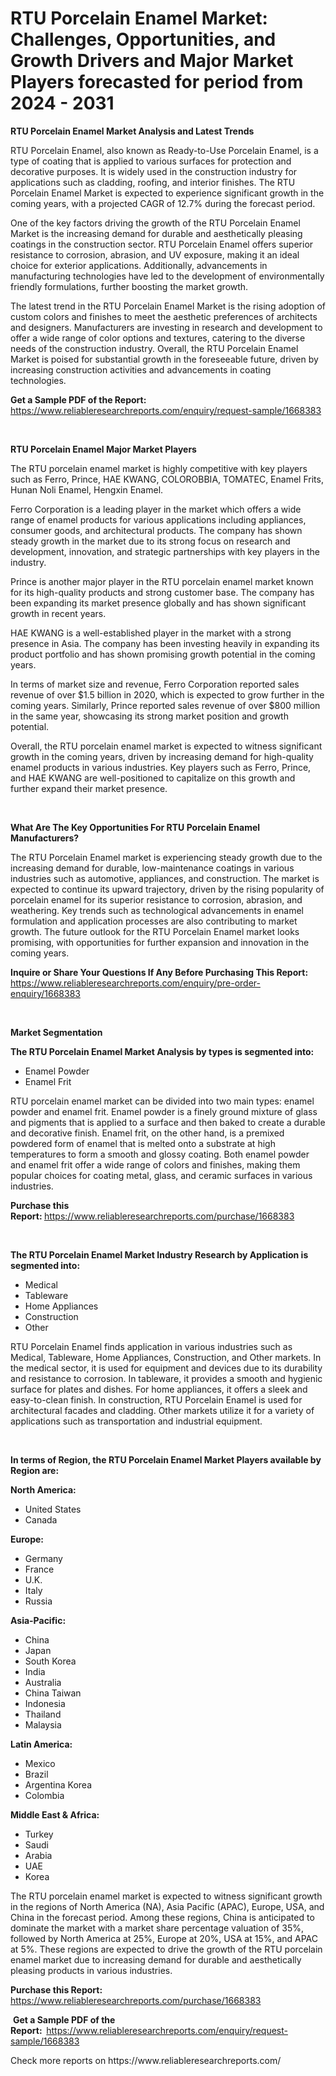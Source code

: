 <p><h1>RTU Porcelain Enamel Market: Challenges, Opportunities, and Growth Drivers and Major Market Players forecasted for period from 2024 - 2031</h1></p><p><strong>RTU Porcelain Enamel Market Analysis and Latest Trends</strong></p>
<p><p>RTU Porcelain Enamel, also known as Ready-to-Use Porcelain Enamel, is a type of coating that is applied to various surfaces for protection and decorative purposes. It is widely used in the construction industry for applications such as cladding, roofing, and interior finishes. The RTU Porcelain Enamel Market is expected to experience significant growth in the coming years, with a projected CAGR of 12.7% during the forecast period.</p><p>One of the key factors driving the growth of the RTU Porcelain Enamel Market is the increasing demand for durable and aesthetically pleasing coatings in the construction sector. RTU Porcelain Enamel offers superior resistance to corrosion, abrasion, and UV exposure, making it an ideal choice for exterior applications. Additionally, advancements in manufacturing technologies have led to the development of environmentally friendly formulations, further boosting the market growth.</p><p>The latest trend in the RTU Porcelain Enamel Market is the rising adoption of custom colors and finishes to meet the aesthetic preferences of architects and designers. Manufacturers are investing in research and development to offer a wide range of color options and textures, catering to the diverse needs of the construction industry. Overall, the RTU Porcelain Enamel Market is poised for substantial growth in the foreseeable future, driven by increasing construction activities and advancements in coating technologies.</p></p>
<p><strong>Get a Sample PDF of the Report:&nbsp;</strong> <a href="https://www.reliableresearchreports.com/enquiry/request-sample/1668383">https://www.reliableresearchreports.com/enquiry/request-sample/1668383</a></p>
<p>&nbsp;</p>
<p><strong>RTU Porcelain Enamel Major Market Players</strong></p>
<p><p>The RTU porcelain enamel market is highly competitive with key players such as Ferro, Prince, HAE KWANG, COLOROBBIA, TOMATEC, Enamel Frits, Hunan Noli Enamel, Hengxin Enamel. </p><p>Ferro Corporation is a leading player in the market which offers a wide range of enamel products for various applications including appliances, consumer goods, and architectural products. The company has shown steady growth in the market due to its strong focus on research and development, innovation, and strategic partnerships with key players in the industry.</p><p>Prince is another major player in the RTU porcelain enamel market known for its high-quality products and strong customer base. The company has been expanding its market presence globally and has shown significant growth in recent years.</p><p>HAE KWANG is a well-established player in the market with a strong presence in Asia. The company has been investing heavily in expanding its product portfolio and has shown promising growth potential in the coming years.</p><p>In terms of market size and revenue, Ferro Corporation reported sales revenue of over $1.5 billion in 2020, which is expected to grow further in the coming years. Similarly, Prince reported sales revenue of over $800 million in the same year, showcasing its strong market position and growth potential.</p><p>Overall, the RTU porcelain enamel market is expected to witness significant growth in the coming years, driven by increasing demand for high-quality enamel products in various industries. Key players such as Ferro, Prince, and HAE KWANG are well-positioned to capitalize on this growth and further expand their market presence.</p></p>
<p>&nbsp;</p>
<p><strong>What Are The Key Opportunities For RTU Porcelain Enamel Manufacturers?</strong></p>
<p><p>The RTU Porcelain Enamel market is experiencing steady growth due to the increasing demand for durable, low-maintenance coatings in various industries such as automotive, appliances, and construction. The market is expected to continue its upward trajectory, driven by the rising popularity of porcelain enamel for its superior resistance to corrosion, abrasion, and weathering. Key trends such as technological advancements in enamel formulation and application processes are also contributing to market growth. The future outlook for the RTU Porcelain Enamel market looks promising, with opportunities for further expansion and innovation in the coming years.</p></p>
<p><strong>Inquire or Share Your Questions If Any Before Purchasing This Report:</strong> <a href="https://www.reliableresearchreports.com/enquiry/pre-order-enquiry/1668383">https://www.reliableresearchreports.com/enquiry/pre-order-enquiry/1668383</a></p>
<p>&nbsp;</p>
<p><strong>Market Segmentation</strong></p>
<p><strong>The RTU Porcelain Enamel Market Analysis by types is segmented into:</strong></p>
<p><ul><li>Enamel Powder</li><li>Enamel Frit</li></ul></p>
<p><p>RTU porcelain enamel market can be divided into two main types: enamel powder and enamel frit. Enamel powder is a finely ground mixture of glass and pigments that is applied to a surface and then baked to create a durable and decorative finish. Enamel frit, on the other hand, is a premixed powdered form of enamel that is melted onto a substrate at high temperatures to form a smooth and glossy coating. Both enamel powder and enamel frit offer a wide range of colors and finishes, making them popular choices for coating metal, glass, and ceramic surfaces in various industries.</p></p>
<p><strong>Purchase this Report:&nbsp;</strong><a href="https://www.reliableresearchreports.com/purchase/1668383">https://www.reliableresearchreports.com/purchase/1668383</a></p>
<p>&nbsp;</p>
<p><strong>The RTU Porcelain Enamel Market Industry Research by Application is segmented into:</strong></p>
<p><ul><li>Medical</li><li>Tableware</li><li>Home Appliances</li><li>Construction</li><li>Other</li></ul></p>
<p><p>RTU Porcelain Enamel finds application in various industries such as Medical, Tableware, Home Appliances, Construction, and Other markets. In the medical sector, it is used for equipment and devices due to its durability and resistance to corrosion. In tableware, it provides a smooth and hygienic surface for plates and dishes. For home appliances, it offers a sleek and easy-to-clean finish. In construction, RTU Porcelain Enamel is used for architectural facades and cladding. Other markets utilize it for a variety of applications such as transportation and industrial equipment.</p></p>
<p>&nbsp;</p>
<p><strong>In terms of Region, the RTU Porcelain Enamel Market Players available by Region are:</strong></p>
<p>
    <p> <strong> North America: </strong>
        <ul>
            <li>United States</li>
            <li>Canada</li>
        </ul>
        </p> 
    <p> <strong> Europe: </strong>
        <ul>
            <li>Germany</li>
            <li>France</li>
            <li>U.K.</li>
            <li>Italy</li>
            <li>Russia</li>
        </ul>
        </p> 
    <p> <strong> Asia-Pacific: </strong>
        <ul>
            <li>China</li>
            <li>Japan</li>
            <li>South Korea</li>
            <li>India</li>
            <li>Australia</li>
            <li>China Taiwan</li>
            <li>Indonesia</li>
            <li>Thailand</li>
            <li>Malaysia</li>
        </ul>
        </p> 
    <p> <strong> Latin America: </strong>
        <ul>
            <li>Mexico</li>
            <li>Brazil</li>
            <li>Argentina Korea</li>
            <li>Colombia</li>
        </ul>
        </p> 
    <p> <strong> Middle East & Africa: </strong>
        <ul>
            <li>Turkey</li>
            <li>Saudi</li>
            <li>Arabia</li>
            <li>UAE</li>
            <li>Korea</li>
        </ul>
    </p>
    </p>
<p><p>The RTU porcelain enamel market is expected to witness significant growth in the regions of North America (NA), Asia Pacific (APAC), Europe, USA, and China in the forecast period. Among these regions, China is anticipated to dominate the market with a market share percentage valuation of 35%, followed by North America at 25%, Europe at 20%, USA at 15%, and APAC at 5%. These regions are expected to drive the growth of the RTU porcelain enamel market due to increasing demand for durable and aesthetically pleasing products in various industries.</p></p>
<p><strong>Purchase this Report: </strong><a href="https://www.reliableresearchreports.com/purchase/1668383">https://www.reliableresearchreports.com/purchase/1668383</a></p>
<p>&nbsp;<strong>Get a Sample PDF of the Report:&nbsp;&nbsp;</strong><a href="https://www.reliableresearchreports.com/enquiry/request-sample/1668383">https://www.reliableresearchreports.com/enquiry/request-sample/1668383</a></p>
<p><strong></strong></p>
<p>Check more reports on https://www.reliableresearchreports.com/</p>